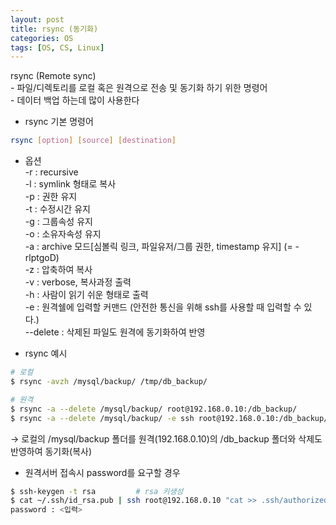 ```yaml
---
layout: post
title: rsync (동기화)
categories: OS
tags: [OS, CS, Linux]
---
```

rsync (Remote sync)  
\- 파일/디렉토리를 로컬 혹은 원격으로 전송 및 동기화 하기 위한 명령어  
\- 데이터 백업 하는데 많이 사용한다

* rsync 기본 명령어  
```bash
rsync [option] [source] [destination]
```
- 옵션   
-r : recursive  
-l : symlink 형태로 복사  
-p : 권한 유지  
-t : 수정시간 유지  
-g : 그룹속성 유지  
-o : 소유자속성 유지  
-a : archive 모드[심볼릭 링크, 파일유저/그룹 권한, timestamp 유지] (= -rlptgoD)  
-z : 압축하여 복사  
-v : verbose, 복사과정 출력  
-h : 사람이 읽기 쉬운 형태로 출력  
-e : 원격쉘에 입력할 커맨드 (안전한 통신을 위해 ssh를 사용할 때 입력할 수 있다.)  
--delete : 삭제된 파일도 원격에 동기화하여 반영

* rsync 예시  

```bash
# 로컬
$ rsync -avzh /mysql/backup/ /tmp/db_backup/

# 원격
$ rsync -a --delete /mysql/backup/ root@192.168.0.10:/db_backup/
$ rsync -a --delete /mysql/backup/ -e ssh root@192.168.0.10:/db_backup/
```
→ 로컬의 /mysql/backup 폴더를 원격(192.168.0.10)의 /db_backup 폴더와 삭제도 반영하여 동기화(복사)

* 원격서버 접속시 password를 요구할 경우
```bash
$ ssh-keygen -t rsa         # rsa 키생성
$ cat ~/.ssh/id_rsa.pub | ssh root@192.168.0.10 "cat >> .ssh/authorized_keys"
password : <입력>
```